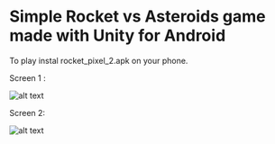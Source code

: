 # Simple Rocket vs Asteroids game made with Unity for Android
To play instal rocket_pixel_2.apk on your phone.


Screen 1 :

![alt text](https://i.imgur.com/6k8fseS.jpg)




Screen 2:

![alt text](https://i.imgur.com/3nDsgra.jpg)
